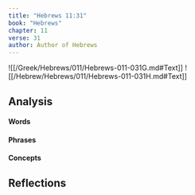 ```yaml
---
title: "Hebrews 11:31"
book: "Hebrews"
chapter: 11
verse: 31
author: Author of Hebrews
---
```

![[/Greek/Hebrews/011/Hebrews-011-031G.md#Text]]
![[/Hebrew/Hebrews/011/Hebrews-011-031H.md#Text]]

## Analysis

#### Words

#### Phrases

#### Concepts

## Reflections
